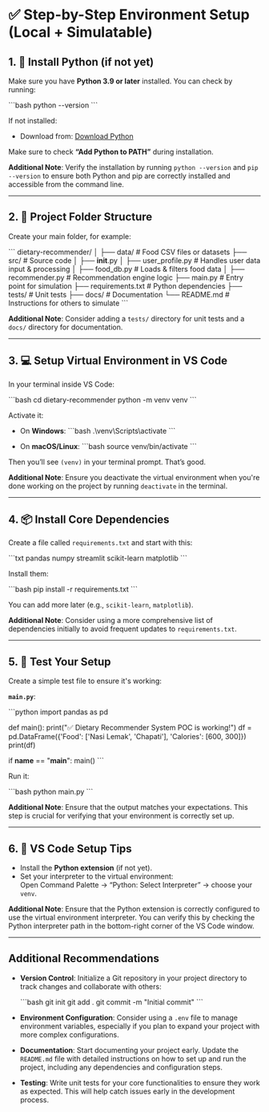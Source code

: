 # ✅ Step-by-Step Environment Setup (Local + Simulatable)

## 1. 🐍 Install Python (if not yet)
Make sure you have **Python 3.9 or later** installed. You can check by running:

\`\`\`bash
python --version
\`\`\`

If not installed:  
- Download from: [Download Python](https://www.python.org/downloads/) 

Make sure to check **“Add Python to PATH”** during installation.

**Additional Note**: Verify the installation by running `python --version` and `pip --version` to ensure both Python and pip are correctly installed and accessible from the command line.

---

## 2. 📁 Project Folder Structure

Create your main folder, for example:

\`\`\`
dietary-recommender/
│
├── data/                  # Food CSV files or datasets
├── src/                   # Source code
│   ├── __init__.py
│   ├── user_profile.py    # Handles user data input & processing
│   ├── food_db.py         # Loads & filters food data
│   ├── recommender.py     # Recommendation engine logic
├── main.py                # Entry point for simulation
├── requirements.txt       # Python dependencies
├── tests/                 # Unit tests
├── docs/                  # Documentation
└── README.md              # Instructions for others to simulate
\`\`\`

**Additional Note**: Consider adding a `tests/` directory for unit tests and a `docs/` directory for documentation.

---

## 3. 💻 Setup Virtual Environment in VS Code

In your terminal inside VS Code:

\`\`\`bash
cd dietary-recommender
python -m venv venv
\`\`\`

Activate it:

- On **Windows**:
  \`\`\`bash
  .\venv\Scripts\activate
  \`\`\`

- On **macOS/Linux**:
  \`\`\`bash
  source venv/bin/activate
  \`\`\`

Then you’ll see `(venv)` in your terminal prompt. That’s good.

**Additional Note**: Ensure you deactivate the virtual environment when you're done working on the project by running `deactivate` in the terminal.

---

## 4. 📦 Install Core Dependencies

Create a file called `requirements.txt` and start with this:

\`\`\`txt
pandas
numpy
streamlit
scikit-learn
matplotlib
\`\`\`

Install them:

\`\`\`bash
pip install -r requirements.txt
\`\`\`

You can add more later (e.g., `scikit-learn`, `matplotlib`).

**Additional Note**: Consider using a more comprehensive list of dependencies initially to avoid frequent updates to `requirements.txt`.

---

## 5. 🧪 Test Your Setup

Create a simple test file to ensure it's working:

**`main.py`**:

\`\`\`python
import pandas as pd

def main():
    print("✅ Dietary Recommender System POC is working!")
    df = pd.DataFrame({'Food': ['Nasi Lemak', 'Chapati'], 'Calories': [600, 300]})
    print(df)

if __name__ == "__main__":
    main()
\`\`\`

Run it:

\`\`\`bash
python main.py
\`\`\`

**Additional Note**: Ensure that the output matches your expectations. This step is crucial for verifying that your environment is correctly set up.

---

## 6. 📄 VS Code Setup Tips

- Install the **Python extension** (if not yet).
- Set your interpreter to the virtual environment:  
  Open Command Palette → “Python: Select Interpreter” → choose your `venv`.

**Additional Note**: Ensure that the Python extension is correctly configured to use the virtual environment interpreter. You can verify this by checking the Python interpreter path in the bottom-right corner of the VS Code window.

---

## Additional Recommendations

- **Version Control**: Initialize a Git repository in your project directory to track changes and collaborate with others:

  \`\`\`bash
  git init
  git add .
  git commit -m "Initial commit"
  \`\`\`

- **Environment Configuration**: Consider using a `.env` file to manage environment variables, especially if you plan to expand your project with more complex configurations.

- **Documentation**: Start documenting your project early. Update the `README.md` file with detailed instructions on how to set up and run the project, including any dependencies and configuration steps.

- **Testing**: Write unit tests for your core functionalities to ensure they work as expected. This will help catch issues early in the development process.

